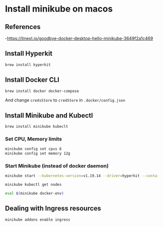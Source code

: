 # Install minikube on macos

## References

-<https://itnext.io/goodbye-docker-desktop-hello-minikube-3649f2a1c469>

## Install Hyperkit

```sh
brew install kyperkit
```

## Install Docker CLI

```sh
brew install docker docker-compose
```

And change `credsStore` to `credStore` in `.docker/config.json`

## Install Minikube and Kubectl

```sh
brew install minikube kubeclt
```

### Set CPU, Memory limits

```sh
minikube config set cpus 6
minikube config set memory 12g
```

### Start Minikube (instead of docker daemon)

```sh
minikube start --kubernetes-version=v1.19.14 --driver=hyperkit --container-runtime=docker

minikube kubectl get nodes

eval $(minikube docker-env)
```

## Dealing with Ingress resources

```sh
minikube addons enable ingress
```

